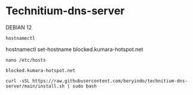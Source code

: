 # Technitium-dns-server
DEBIAN 12

```
hostnamectl
```
hostnamectl set-hostname blocked.kumara-hotspot.net
```
nano /etc/hosts

blocked.kumara-hotspot.net

curl -sSL https://raw.githubusercontent.com/beryindo/technitium-dns-server/main/install.sh | sudo bash
